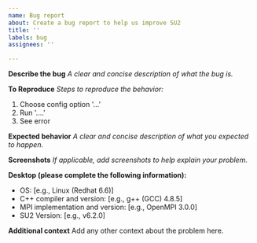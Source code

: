 ```yaml
---
name: Bug report
about: Create a bug report to help us improve SU2
title: ''
labels: bug
assignees: ''

---
```


**Describe the bug**
*A clear and concise description of what the bug is.*


**To Reproduce**
*Steps to reproduce the behavior:*
1. Choose config option '...'
2. Run '....'
3. See error


**Expected behavior**
*A clear and concise description of what you expected to happen.*


**Screenshots**
*If applicable, add screenshots to help explain your problem.*


**Desktop (please complete the following information):**
 - OS: [e.g., Linux (Redhat 6.6)]
 - C++ compiler and version: [e.g., g++ (GCC) 4.8.5]
 - MPI implementation and version: [e.g., OpenMPI 3.0.0]
 - SU2 Version: [e.g., v6.2.0]


**Additional context**
Add any other context about the problem here.
